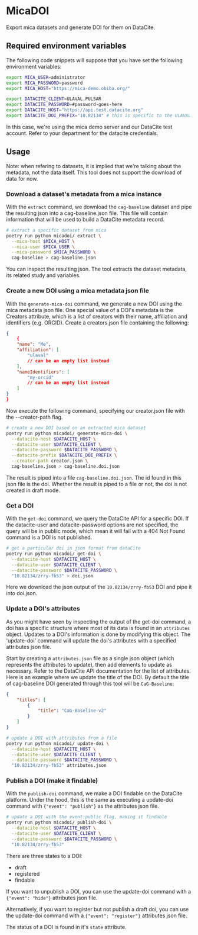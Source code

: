 # MicaDOI
Export mica datasets and generate DOI for them on DataCite.

## Required environment variables
The following code snippets will suppose that you have set the following environment variables:

```sh
export MICA_USER=administrator
export MICA_PASSWORD=password
export MICA_HOST="https://mica-demo.obiba.org/"

export DATACITE_CLIENT=ULAVAL.PULSAR
export DATACITE_PASSWORD=#password-goes-here
export DATACITE_HOST="https://api.test.datacite.org"
export DATACITE_DOI_PREFIX="10.82134" # this is specific to the ULAVAL.PULSAR client
```

In this case, we're using the mica demo server and our DataCite test account. Refer to your department for the datacite credentials.

## Usage
Note: when refering to datasets, it is implied that we're talking about the metadata, not the data itself. This tool does not support the download of data for now.

### Download a dataset's metadata from a mica instance
With the `extract` command, we download the `cag-baseline` dataset and pipe the resulting json into a cag-baseline.json file. This file will contain information that will be used to build a DataCite metadata record.

```sh
# extract a specific dataset from mica
poetry run python micadoi/ extract \
  --mica-host $MICA_HOST \
  --mica-user $MICA_USER \
  --mica-password $MICA_PASSWORD \
  cag-baseline > cag-baseline.json
```

You can inspect the resulting json. The tool extracts the dataset metadata, its related study and variables.

### Create a new DOI using a mica metadata json file
With the `generate-mica-doi` command, we generate a new DOI using the mica metadata json file. One special value of a DOI's metadata is the Creators attribute, which is a list of creators with their name, affiliation and identifiers (e.g. ORCID). Create à creators.json file containing the following:
```json
{
    {
    "name": "Me",
    "affiliation": [
        "ulaval"
        // can be an empty list instead
    ],
    "nameIdentifiers": [
        "my-orcid"
        // can be an empty list instead
    ]
}
}

```

Now execute the following command, specifying our creator.json file with the --creator-path flag.

```sh
# create a new DOI based on an extracted mica dataset
poetry run python micadoi/ generate-mica-doi \
  --datacite-host $DATACITE_HOST \
  --datacite-user $DATACITE_CLIENT \
  --datacite-password $DATACITE_PASSWORD \
  --datacite-prefix $DATACITE_DOI_PREFIX \
  --creator-path creator.json \
  cag-baseline.json > cag-baseline.doi.json
```

The result is piped into a file `cag-baseline.doi.json`. The id found in this json file is the doi. Whether the result is piped to a file or not, the doi is not created in draft mode.

### Get a DOI
With the `get-doi` command, we query the DataCite API for a specific DOI.
If the datacite-user and datacite-password options are not specified, the query will be in publiic mode, which mean it will fail with a 404 Not Found command is a DOI is not published.

```sh
# get a particular doi in json format from dataCite
poetry run python micadoi/ get-doi \
  --datacite-host $DATACITE_HOST \
  --datacite-user $DATACITE_CLIENT \
  --datacite-password $DATACITE_PASSWORD \
  "10.82134/zrry-fb53" > doi.json
```

Here we download the json output of the `10.82134/zrry-fb53` DOI and pipe it into doi.json.

### Update a DOI's attributes
As you might have seen by inspecting the output of the get-doi command, a doi has a specific structure where most of its data is found in an `attributes` object. Updates to a DOI's information is done by modifying this object. The 'update-doi' command will update the doi's attributes with a specified attributes json file.

Start by creating a `attributes.json` file as a single json object (which represents the attributes to update), then add elements to update as necessary. Refer to the DataCite API documentation for the list of attributes. Here is an example where we update the title of the DOI. By default the title of cag-baseline DOI generated through this tool will be `CaG-Baseline`:
```json
{
    "titles": [
        {
            "title": "CaG-Baseline-v2"
        }
    ]
}
```

```sh
# update a DOI with attributes from a file
poetry run python micadoi/ update-doi \
  --datacite-host $DATACITE_HOST \
  --datacite-user $DATACITE_CLIENT \
  --datacite-password $DATACITE_PASSWORD \
  "10.82134/zrry-fb53" attributes.json
```

### Publish a DOI (make it findable)
With the `publish-doi` command, we make a DOI findable on the DataCite platform. Under the hood, this is the same as executing a update-doi command with `{"event": "publish"}` as the attributes json file.

```sh
# update a DOI with the event:public flag, making it findable
poetry run python micadoi/ publish-doi \
  --datacite-host $DATACITE_HOST \
  --datacite-user $DATACITE_CLIENT \
  --datacite-password $DATACITE_PASSWORD \
  "10.82134/zrry-fb53"
```

There are three states to a DOI:
* draft
* registered
* findable

If you want to unpublish a DOI, you can use the update-doi command with a `{"event": "hide"}` attributes json file.

Alternatively, if you want to register but not publish a draft doi, you can use the update-doi command with a `{"event": "register"}` attributes json file.

The status of a DOI is found in it's `state` attribute.
